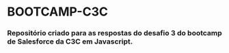 # BOOTCAMP-C3C

### Repositório criado para as respostas do desafio 3 do bootcamp de Salesforce da C3C em Javascript.